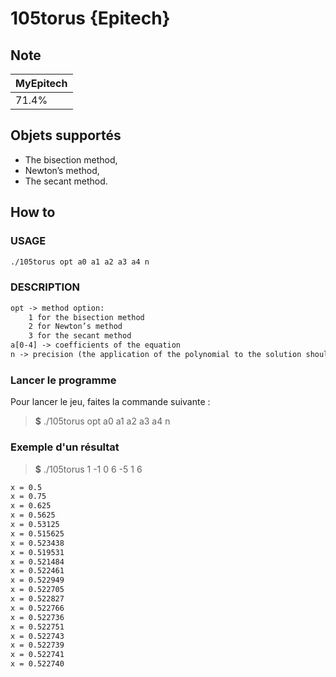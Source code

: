 # 105torus {Epitech}

## Note

| MyEpitech |
|--|
| 71.4% |

## Objets supportés

- The bisection method,
- Newton’s method,
- The secant method.

## How to

### USAGE

```bash
./105torus opt a0 a1 a2 a3 a4 n
```

### DESCRIPTION

```txt
opt -> method option:
    1 for the bisection method
    2 for Newton’s method
    3 for the secant method
a[0-4] -> coefficients of the equation
n -> precision (the application of the polynomial to the solution should be smaller than 10ˆ-n)
```

### Lancer le programme

Pour lancer le jeu, faites la commande suivante :
> **$** ./105torus opt a0 a1 a2 a3 a4 n

### Exemple d'un résultat

> **$**  ./105torus 1 -1 0 6 -5 1 6

```txt
x = 0.5
x = 0.75
x = 0.625
x = 0.5625
x = 0.53125
x = 0.515625
x = 0.523438
x = 0.519531
x = 0.521484
x = 0.522461
x = 0.522949
x = 0.522705
x = 0.522827
x = 0.522766
x = 0.522736
x = 0.522751
x = 0.522743
x = 0.522739
x = 0.522741
x = 0.522740
```
